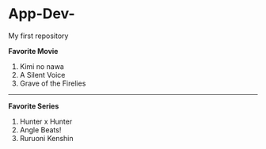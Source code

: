# App-Dev-
My first repository
>
**Favorite Movie**
1. Kimi no nawa
2. A Silent Voice
3. Grave of the Firelies
---
**Favorite Series**
1. Hunter x Hunter
2. Angle Beats!
3. Ruruoni Kenshin
